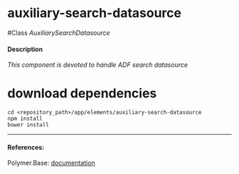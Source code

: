 auxiliary-search-datasource
=========


#Class
*AuxiliarySearchDatasource*

#### Description
*This component is devoted to handle ADF search datasource*

# download dependencies
```
cd <repository_path>/app/elements/auxiliary-search-datasource
npm install
bower install
```

____________
#### References:
Polymer.Base: [documentation](http://polymer.github.io/polymer/)



